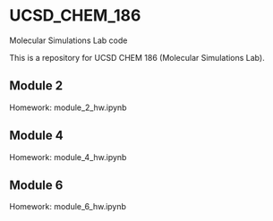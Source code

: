 # UCSD_CHEM_186
Molecular Simulations Lab code

This is a repository for UCSD CHEM 186 (Molecular Simulations Lab). 

## Module 2
Homework: module_2_hw.ipynb

## Module 4
Homework: module_4_hw.ipynb

## Module 6
Homework: module_6_hw.ipynb
